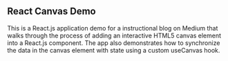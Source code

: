 
## React Canvas Demo
This is a React.js application demo for a instructional blog on Medium that walks through the process of 
adding an interactive HTML5 canvas element into a React.js component. The app also demonstrates
how to synchronize the data in the canvas element with state using a custom useCanvas hook.